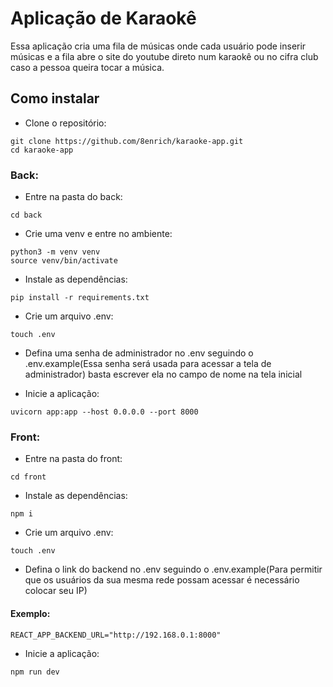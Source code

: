 
# Aplicação de Karaokê

Essa aplicação cria uma fila de músicas onde cada usuário pode inserir músicas
e a fila abre o site do youtube direto num karaokê ou no cifra club caso a pessoa
queira tocar a música.

## Como instalar

- Clone o repositório:

```
git clone https://github.com/8enrich/karaoke-app.git
cd karaoke-app
```

### Back:

- Entre na pasta do back:

```
cd back
```

- Crie uma venv e entre no ambiente:

```
python3 -m venv venv
source venv/bin/activate
```

- Instale as dependências:

```
pip install -r requirements.txt
```

- Crie um arquivo .env: 

```
touch .env
```

- Defina uma senha de administrador no .env seguindo o .env.example(Essa senha será usada para acessar a tela de administrador)
basta escrever ela no campo de nome na tela inicial

- Inicie a aplicação:

```
uvicorn app:app --host 0.0.0.0 --port 8000
```

### Front:

- Entre na pasta do front:

```
cd front
```

- Instale as dependências:

```
npm i
```

- Crie um arquivo .env:

```
touch .env
```

- Defina o link do backend no .env seguindo o .env.example(Para permitir que os usuários da sua mesma rede possam acessar é necessário colocar seu IP)

#### Exemplo:

```
REACT_APP_BACKEND_URL="http://192.168.0.1:8000"
```

- Inicie a aplicação:

```
npm run dev
```
